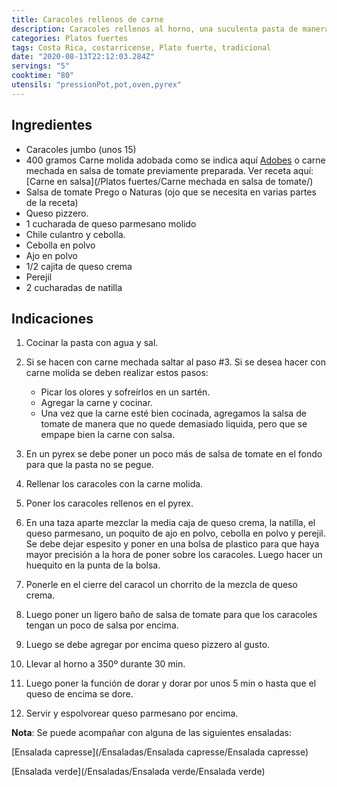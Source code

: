 ```yaml
---
title: Caracoles rellenos de carne 
description: Caracoles rellenos al horno, una suculenta pasta de manera diferente.
categories: Platos fuertes
tags: Costa Rica, costarricense, Plato fuerte, tradicional
date: "2020-08-13T22:12:03.284Z"
servings: "5"
cooktime: "80"
utensils: "pressionPot,pot,oven,pyrex"
---
```


## Ingredientes

- Caracoles jumbo (unos 15)
- 400 gramos Carne molida adobada como se indica aquí [Adobes](/Adobes/#res) o carne mechada en salsa de tomate previamente preparada. Ver receta aquí: [Carne en salsa](/Platos fuertes/Carne mechada en salsa de tomate/)
- Salsa de tomate Prego o Naturas (ojo que se necesita en varias partes de la receta)
- Queso pizzero.
- 1 cucharada de queso parmesano molido
- Chile culantro y cebolla.
- Cebolla en polvo
- Ajo en polvo
- 1/2 cajita de queso crema
- Perejil
- 2 cucharadas de natilla

## Indicaciones

1. Cocinar la pasta con agua y sal.
2. Si se hacen con carne  mechada saltar al paso #3. Si se desea hacer con carne molida se deben realizar estos pasos:
    - Picar los olores y sofreírlos en un sartén.
    - Agregar la carne y cocinar.
    - Una vez que la carne esté bien cocinada, agregamos la salsa de tomate de manera que no quede demasiado liquida, pero que se empape bien la carne con salsa.

3. En un pyrex se debe poner un poco más de  salsa de tomate en el fondo para que la pasta no se pegue.
4. Rellenar los caracoles con la carne molida.
5. Poner los caracoles rellenos en el pyrex.
6. En una taza aparte mezclar la media caja de queso crema, la natilla, el queso parmesano, un poquito de ajo en polvo, cebolla en polvo y perejil. Se debe dejar espesito y poner en una bolsa de plastico para que haya mayor precisión a la hora de poner sobre los caracoles. Luego hacer un huequito en la punta de la bolsa.
7. Ponerle en el cierre del caracol un chorrito de la mezcla de queso crema.
8. Luego poner un ligero baño de salsa de tomate para que los caracoles tengan un poco de salsa por encima.
9. Luego se debe agregar por encima queso pizzero al gusto.
10. Llevar al horno a 350º durante 30 min.
11. Luego poner la función de dorar y dorar por unos 5 min o hasta que el queso de encima se dore.
12. Servir y espolvorear queso parmesano por encima.

**Nota**: Se puede acompañar con alguna de las siguientes ensaladas:

[Ensalada capresse](/Ensaladas/Ensalada capresse/Ensalada capresse)

[Ensalada verde](/Ensaladas/Ensalada verde/Ensalada verde)
